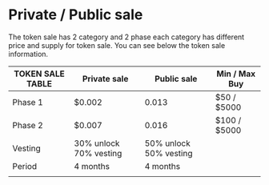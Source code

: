 # Private / Public sale

The token sale has 2 category and 2 phase each category has different price and supply for token sale. You can see below the token sale information.

| TOKEN SALE TABLE | Private sale           | Public sale            | Min / Max Buy |
| ---------------- | ---------------------- | ---------------------- | ------------- |
| Phase 1          | $0.002                 | 0.013                  | $50 / $5000   |
| Phase 2          | $0.007                 | 0.016                  | $100 / $5000  |
| Vesting          | 30% unlock 70% vesting | 50% unlock 50% vesting |               |
| Period           | 4 months               | 4 months               |               |
|                  |                        |                        |               |
